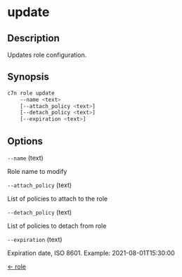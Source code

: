 # update

## Description

Updates role configuration.

## Synopsis

```bash
c7n role update
    --name <text>
    [--attach_policy <text>]
    [--detach_policy <text>]
    [--expiration <text>]
```

## Options

`--name` (text) 

Role name to modify

`--attach_policy` (text) 

List of policies to attach to the role

`--detach_policy` (text) 

List of policies to detach from role

`--expiration` (text) 

Expiration date, ISO 8601. Example: 2021-08-01T15:30:00


[← role](./index.md)